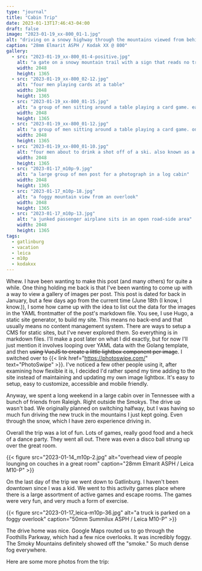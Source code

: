 ```yaml
---
type: "journal"
title: "Cabin Trip"
date: 2023-01-13T17:46:43-04:00
draft: false
image: "2023-01-19_xx-800_01-1.jpg"
alt: "driving on a snowy highway through the mountains viewed from behind the steering wheel of a vehicle"
caption: "28mm Elmarit ASPH / Kodak XX @ 800"
gallery:
  - src: "2023-01-19_xx-800_01-4-positive.jpg"
    alt: "a gate on a snowy mountain trail with a sign that reads no tresspassing. it also has a christmas wreath hanging on it"
    width: 2048
    height: 1365
  - src: "2023-01-19_xx-800_02-12.jpg"
    alt: "four men playing cards at a table"
    width: 2048
    height: 1365
  - src: "2023-01-19_xx-800_01-15.jpg"
    alt: "a group of men sitting around a table playing a card game. each of them are making finger gun expressions at the other"
    width: 2048
    height: 1365
  - src: "2023-01-19_xx-800_01-12.jpg"
    alt: "a group of men sitting around a table playing a card game. one is holding anothers face to his and kissing him forcefully"
    width: 2048
    height: 1365
  - src: "2023-01-19_xx-800_01-10.jpg"
    alt: "four men about to drink a shot off of a ski. also known as a 'shotski'"
    width: 2048
    height: 1365
  - src: "2023-01-17_m10p-9.jpg"
    alt: "a large group of men post for a photograph in a log cabin"
    width: 2048
    height: 1365
  - src: "2023-01-17_m10p-18.jpg"
    alt: "a foggy mountain view from an overlook"
    width: 2048
    height: 1365
  - src: "2023-01-17_m10p-13.jpg"
    alt: "a junked passenger airplane sits in an open road-side area"
    width: 2048
    height: 1365
tags:
  - gatlinburg
  - vacation
  - leica
  - m10p
  - kodakxx
---
```


Whew. I have been wanting to make this post (and many others) for quite a while. One thing holding me back is that I've been wanting to come up with a way to view a gallery of images per post. This post is dated for back in January, but a few days ago from the current time (June 18th (I know, I know.)), I some how came up with the idea to list out the data for the images in the YAML frontmatter of the post's markdown file. You see, I use Hugo, a static site generator, to build my site. This means no back-end and that usually means no content management system. There are ways to setup a CMS for static sites, but I've never explored them. So everything is in markdown files. I'll make a post later on what I did exactly, but for now I'll just mention it involves looping over YAML data with the Golang template, and then ~~using VueJS to create a little lightbox component per image~~. I switched over to {{< link href="https://photoswipe.com/" text="PhotoSwipe" >}}. I've noticed a few other people using it, after examining how flexible it is, I decided I'd rather spend my time adding to the site instead of maintaining and updating my own image lightbox. It's easy to setup, easy to customize, accessible and mobile friendly.

Anyway, we spent a long weekend in a large cabin over in Tennessee with a bunch of friends from Raleigh. Right outside the Smokys. The drive up wasn't bad. We originally planned on switching halfway, but I was having so much fun driving the new truck in the mountains I just kept going. Even through the snow, which I have zero experience driving in.

Overall the trip was a lot of fun. Lots of games, really good food and a heck of a dance party. They went all out. There was even a disco ball strung up over the great room.

{{< figure src="2023-01-14_m10p-2.jpg" alt="overhead view of people lounging on couches in a great room" caption="28mm Elmarit ASPH / Leica M10-P" >}}

On the last day of the trip we went down to Gatlinburg. I haven't been downtown since I was a kid. We went to this activity games place where there is a large assortment of active games and escape rooms. The games were very fun, and very much a form of exercise.

{{< figure src="2023-01-17_leica-m10p-36.jpg" alt="a truck is parked on a foggy overlook" caption="50mm Summilux ASPH / Leica M10-P" >}}

The drive home was nice. Google Maps routed us to go through the Foothills Parkway, which had a few nice overlooks. It was incredibly foggy. The Smoky Mountains definitely showed off the "smoke." So much dense fog everywhere.

Here are some more photos from the trip:

